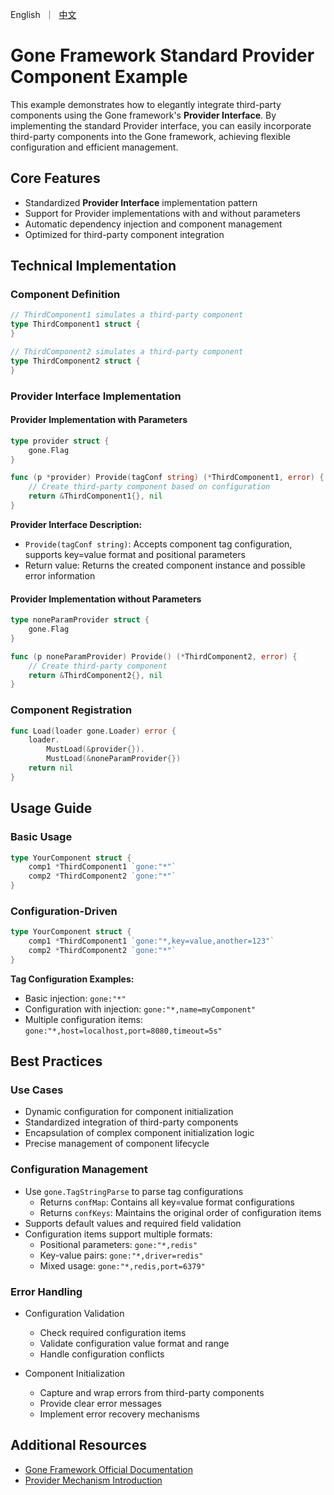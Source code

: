 [//]: # (desc: Define Provider components for third-party integration)

<p>
    English&nbsp ｜&nbsp <a href="README_CN.md">中文</a>
</p>

# Gone Framework Standard Provider Component Example

This example demonstrates how to elegantly integrate third-party components using the Gone framework's **Provider Interface**. By implementing the standard Provider interface, you can easily incorporate third-party components into the Gone framework, achieving flexible configuration and efficient management.

## Core Features

- Standardized **Provider Interface** implementation pattern
- Support for Provider implementations with and without parameters
- Automatic dependency injection and component management
- Optimized for third-party component integration

## Technical Implementation

### Component Definition

```go
// ThirdComponent1 simulates a third-party component
type ThirdComponent1 struct {
}

// ThirdComponent2 simulates a third-party component
type ThirdComponent2 struct {
}
```

### Provider Interface Implementation

#### Provider Implementation with Parameters

```go
type provider struct {
    gone.Flag
}

func (p *provider) Provide(tagConf string) (*ThirdComponent1, error) {
    // Create third-party component based on configuration
    return &ThirdComponent1{}, nil
}
```

**Provider Interface Description:**
- `Provide(tagConf string)`: Accepts component tag configuration, supports key=value format and positional parameters
- Return value: Returns the created component instance and possible error information

#### Provider Implementation without Parameters

```go
type noneParamProvider struct {
    gone.Flag
}

func (p noneParamProvider) Provide() (*ThirdComponent2, error) {
    // Create third-party component
    return &ThirdComponent2{}, nil
}
```

### Component Registration

```go
func Load(loader gone.Loader) error {
    loader.
        MustLoad(&provider{}).
        MustLoad(&noneParamProvider{})
    return nil
}
```

## Usage Guide

### Basic Usage

```go
type YourComponent struct {
    comp1 *ThirdComponent1 `gone:"*"`
    comp2 *ThirdComponent2 `gone:"*"`
}
```

### Configuration-Driven

```go
type YourComponent struct {
    comp1 *ThirdComponent1 `gone:"*,key=value,another=123"`
    comp2 *ThirdComponent2 `gone:"*"`
}
```

**Tag Configuration Examples:**
- Basic injection: `gone:"*"`
- Configuration with injection: `gone:"*,name=myComponent"`
- Multiple configuration items: `gone:"*,host=localhost,port=8080,timeout=5s"`

## Best Practices

### Use Cases

- Dynamic configuration for component initialization
- Standardized integration of third-party components
- Encapsulation of complex component initialization logic
- Precise management of component lifecycle

### Configuration Management

- Use `gone.TagStringParse` to parse tag configurations
  - Returns `confMap`: Contains all key=value format configurations
  - Returns `confKeys`: Maintains the original order of configuration items
- Supports default values and required field validation
- Configuration items support multiple formats:
  - Positional parameters: `gone:"*,redis"`
  - Key-value pairs: `gone:"*,driver=redis"`
  - Mixed usage: `gone:"*,redis,port=6379"`

### Error Handling

- Configuration Validation
  - Check required configuration items
  - Validate configuration value format and range
  - Handle configuration conflicts

- Component Initialization
  - Capture and wrap errors from third-party components
  - Provide clear error messages
  - Implement error recovery mechanisms

## Additional Resources

- [Gone Framework Official Documentation](https://github.com/gone-io/gone)
- [Provider Mechanism Introduction](https://github.com/gone-io/gone/blob/main/docs/provider.md)